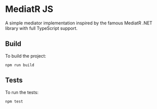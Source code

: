 # MediatR JS
A simple mediator implementation inspired by the famous MediatR .NET library with full TypeScript support.

## Build

To build the project:

```
npm run build
```

## Tests

To run the tests:

```
npm test
```